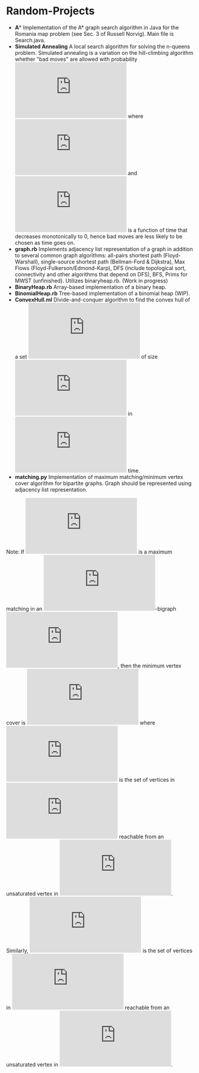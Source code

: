 # Random-Projects
- **A*** Implementation of the A* graph search algorithm in Java for the Romania map problem (see Sec. 3 of Russell Norvig).  Main file is  Search.java. 
- **Simulated Annealing** A local search algorithm for solving the n-queens problem. Simulated annealing is a variation on the hill-climbing algorithm whether "bad moves" are allowed with probability ![equation](https://latex.codecogs.com/svg.latex?e%5E%7B%5CDelta%20V/T%7D) where ![equation](https://latex.codecogs.com/svg.latex?%5CDelta%20V%20%3D%20%5Ctextsc%7BValue%7D%28%5Ctexttt%7Bcurr%7D%29%20-%20%5Ctextsc%7BValue%7D%28%5Ctexttt%7Bnext%7D%29) and ![equation](https://latex.codecogs.com/svg.latex?T) is a function of time that decreases monotonically to 0, hence bad moves are less likely to be chosen as time goes on.
- **graph.rb** Implements adjacency list representation of a graph in addition to several common graph algorithms: all-pairs shortest path (Floyd-Warshall), single-source shortest path (Bellman-Ford & Dijkstra), Max Flows (Floyd-Fulkerson/Edmond-Karp), DFS (include topological sort, connectivity and other algorithms that depend on DFS), BFS, Prims for MWST (unfinished). Utilizes binaryheap.rb. (Work in progress)
- **BinaryHeap.rb** Array-based implementation of a binary heap.
- **BinomialHeap.rb** Tree-based implementation of a binomial heap (WIP).
- **ConvexHull.ml** Divide-and-conquer algorithm to find the convex hull of a set ![equation](https://latex.codecogs.com/svg.latex?S%20%5Csubseteq%20%5Cmathbb%20Z%20%5Ctimes%20%5Cmathbb%20Z) of size ![equation](https://latex.codecogs.com/svg.latex?n) in ![equation](https://latex.codecogs.com/svg.latex?O%28n%5Clog%20n%29) time.
- **matching.py** Implementation of maximum matching/minimum vertex cover algorithm for bipartite graphs. Graph should be represented using adjacency list representation. 

Note: If ![equation](https://latex.codecogs.com/svg.latex?%5Cmathcal%7BM%7D) is a maximum matching in an ![equation](https://latex.codecogs.com/svg.latex?X%2CY)-bigraph ![equation](https://latex.codecogs.com/svg.latex?G), then the minimum vertex cover is ![equation](https://latex.codecogs.com/svg.latex?Q%20%3D%20T%20%5Ccup%20%28X-S%29) where ![equation](https://latex.codecogs.com/svg.latex?S) is the set of vertices in ![equation](https://latex.codecogs.com/svg.latex?X) reachable from an unsaturated vertex in ![equation](https://latex.codecogs.com/svg.latex?X). Similarly, ![equation](https://latex.codecogs.com/svg.latex?T) is the set of vertices in ![equation](https://latex.codecogs.com/svg.latex?Y) reachable from an unsaturated vertex in ![equation](https://latex.codecogs.com/svg.latex?X). 
